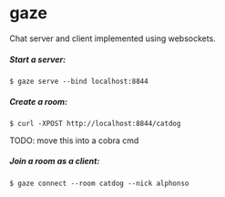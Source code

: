 # gaze

Chat server and client implemented using websockets. 

##### Start a server:
```
$ gaze serve --bind localhost:8844
```
##### Create a room:
```
$ curl -XPOST http://localhost:8844/catdog
```
TODO: move this into a cobra cmd

##### Join a room as a client:
```
$ gaze connect --room catdog --nick alphonso
```
